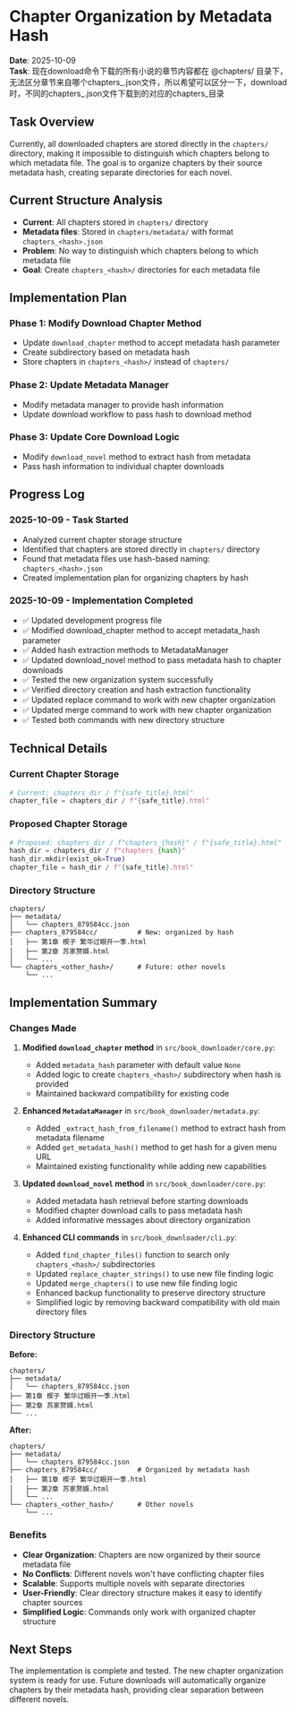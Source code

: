 # Chapter Organization by Metadata Hash

**Date**: 2025-10-09  
**Task**: 现在download命令下载的所有小说的章节内容都在 @chapters/ 目录下，无法区分章节来自哪个chapters_<hash>.json文件，所以希望可以区分一下，download时，不同的chapters_<hash>.json文件下载到的对应的chapters_<hash>目录

## Task Overview

Currently, all downloaded chapters are stored directly in the `chapters/` directory, making it impossible to distinguish which chapters belong to which metadata file. The goal is to organize chapters by their source metadata hash, creating separate directories for each novel.

## Current Structure Analysis

- **Current**: All chapters stored in `chapters/` directory
- **Metadata files**: Stored in `chapters/metadata/` with format `chapters_<hash>.json`
- **Problem**: No way to distinguish which chapters belong to which metadata file
- **Goal**: Create `chapters_<hash>/` directories for each metadata file

## Implementation Plan

### Phase 1: Modify Download Chapter Method
- Update `download_chapter` method to accept metadata hash parameter
- Create subdirectory based on metadata hash
- Store chapters in `chapters_<hash>/` instead of `chapters/`

### Phase 2: Update Metadata Manager
- Modify metadata manager to provide hash information
- Update download workflow to pass hash to download method

### Phase 3: Update Core Download Logic
- Modify `download_novel` method to extract hash from metadata
- Pass hash information to individual chapter downloads

## Progress Log

### 2025-10-09 - Task Started
- Analyzed current chapter storage structure
- Identified that chapters are stored directly in `chapters/` directory
- Found that metadata files use hash-based naming: `chapters_<hash>.json`
- Created implementation plan for organizing chapters by hash

### 2025-10-09 - Implementation Completed
- ✅ Updated development progress file
- ✅ Modified download_chapter method to accept metadata_hash parameter
- ✅ Added hash extraction methods to MetadataManager
- ✅ Updated download_novel method to pass metadata hash to chapter downloads
- ✅ Tested the new organization system successfully
- ✅ Verified directory creation and hash extraction functionality
- ✅ Updated replace command to work with new chapter organization
- ✅ Updated merge command to work with new chapter organization
- ✅ Tested both commands with new directory structure

## Technical Details

### Current Chapter Storage
```python
# Current: chapters_dir / f"{safe_title}.html"
chapter_file = chapters_dir / f"{safe_title}.html"
```

### Proposed Chapter Storage
```python
# Proposed: chapters_dir / f"chapters_{hash}" / f"{safe_title}.html"
hash_dir = chapters_dir / f"chapters_{hash}"
hash_dir.mkdir(exist_ok=True)
chapter_file = hash_dir / f"{safe_title}.html"
```

### Directory Structure
```
chapters/
├── metadata/
│   └── chapters_879584cc.json
├── chapters_879584cc/          # New: organized by hash
│   ├── 第1章 楔子 繁华过眼开一季.html
│   ├── 第2章 苏家赘婿.html
│   └── ...
└── chapters_<other_hash>/      # Future: other novels
    └── ...
```

## Implementation Summary

### Changes Made

1. **Modified `download_chapter` method** in `src/book_downloader/core.py`:
   - Added `metadata_hash` parameter with default value `None`
   - Added logic to create `chapters_<hash>/` subdirectory when hash is provided
   - Maintained backward compatibility for existing code

2. **Enhanced `MetadataManager`** in `src/book_downloader/metadata.py`:
   - Added `_extract_hash_from_filename()` method to extract hash from metadata filename
   - Added `get_metadata_hash()` method to get hash for a given menu URL
   - Maintained existing functionality while adding new capabilities

3. **Updated `download_novel` method** in `src/book_downloader/core.py`:
   - Added metadata hash retrieval before starting downloads
   - Modified chapter download calls to pass metadata hash
   - Added informative messages about directory organization

4. **Enhanced CLI commands** in `src/book_downloader/cli.py`:
   - Added `find_chapter_files()` function to search only `chapters_<hash>/` subdirectories
   - Updated `replace_chapter_strings()` to use new file finding logic
   - Updated `merge_chapters()` to use new file finding logic
   - Enhanced backup functionality to preserve directory structure
   - Simplified logic by removing backward compatibility with old main directory files

### Directory Structure

**Before:**
```
chapters/
├── metadata/
│   └── chapters_879584cc.json
├── 第1章 楔子 繁华过眼开一季.html
├── 第2章 苏家赘婿.html
└── ...
```

**After:**
```
chapters/
├── metadata/
│   └── chapters_879584cc.json
├── chapters_879584cc/          # Organized by metadata hash
│   ├── 第1章 楔子 繁华过眼开一季.html
│   ├── 第2章 苏家赘婿.html
│   └── ...
└── chapters_<other_hash>/      # Other novels
    └── ...
```

### Benefits

- **Clear Organization**: Chapters are now organized by their source metadata file
- **No Conflicts**: Different novels won't have conflicting chapter files
- **Scalable**: Supports multiple novels with separate directories
- **User-Friendly**: Clear directory structure makes it easy to identify chapter sources
- **Simplified Logic**: Commands only work with organized chapter structure

## Next Steps

The implementation is complete and tested. The new chapter organization system is ready for use. Future downloads will automatically organize chapters by their metadata hash, providing clear separation between different novels.
